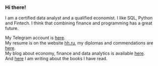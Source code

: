 ### Hi there!

I am a certified data analyst and a qualified economist. I like SQL, Python and Fintech. I think that combining finance and programming has a great future.

My Telegram account is [here](https://t.me/mher_dallakyan).  
My resume is on the website [hh.ru](https://krasnodar.hh.ru/resume/130003eaff0bfcd9940039ed1f31397a6f4237), my diplomas and commendations are [here](https://drive.google.com/drive/folders/1Q1gyNSClVSQxuSWXPRCApyHxRt-_6TL4?usp=sharing).  
My blog about economy, finance and data analytics is available [here](https://dzen.ru/financier_and_data_analyst).  
And [here](https://www.livelib.ru/reader/MherDallakyan/reviews) I am writing about the books I have read.


